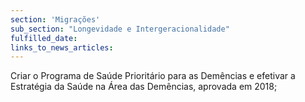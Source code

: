 ```yaml
---
section: 'Migrações'
sub_section: "Longevidade e Intergeracionalidade"
fulfilled_date:
links_to_news_articles:
---
```


Criar o Programa de Saúde Prioritário para as Demências e efetivar a Estratégia da Saúde na Área das Demências, aprovada em 2018;